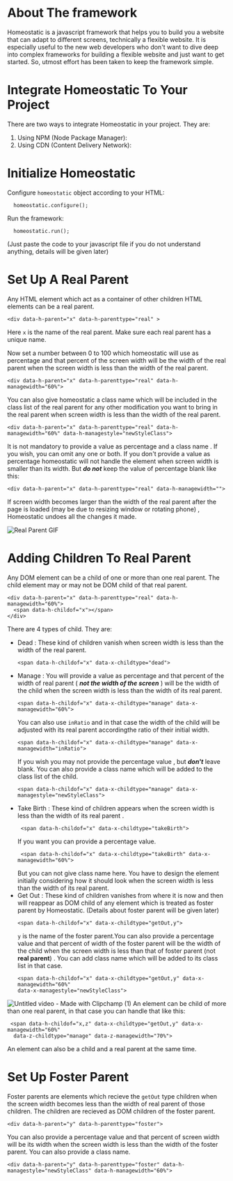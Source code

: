 
# About The framework
Homeostatic is a javascript framework that helps you to build you a website that can adapt to different screens, technically a flexible website. It is especially useful to the new web developers who don't want to dive deep into complex frameworks for building a flexible website and just want to get started. So, utmost effort has been taken to keep the framework simple.

# Integrate Homeostatic To Your Project
There are two ways to integrate Homeostatic in your project. They are:
 1. Using NPM (Node Package Manager):
 2. Using CDN (Content Delivery Network):

# Initialize Homeostatic
Configure `homeostatic` object according to your HTML:

```
  homeostatic.configure();
```
Run the framework:

```
  homeostatic.run();
```
 (Just paste the code to your javascript file if you do not understand anything, details will be given later)

# Set Up A Real Parent
 Any HTML element which act as a container of other children HTML elements can be a real parent. 
 ```
 <div data-h-parent="x" data-h-parenttype="real" >
 ```
Here `x` is the name of the real parent. Make sure each real parent has a unique name.

Now set a number between 0 to 100 which homeostatic will use as percentage and that percent of the screen width will be the width of the real parent when the screen width is less than the width of the real parent. 
```
<div data-h-parent="x" data-h-parenttype="real" data-h-managewidth="60%">
```
You can also give homeostatic a class name which will be included in the class list of the real parent for any other modification you want to bring in the real parent when screen width is less than the width of the real parent.
```
<div data-h-parent="x" data-h-parenttype="real" data-h-managewidth="60%" data-h-managestyle="newStyleClass">
```
It is not mandatory to provide a value as percentage and a class name . If you wish, you can omit any one or both.
If you don't provide a value as percentage homeostatic will not handle the element when screen width is smaller than its width. 
But _**do not**_ keep the value of percentage blank like this:
```
<div data-h-parent="x" data-h-parenttype="real" data-h-managewidth="">
```
If screen width becomes larger than the width of the real parent after the page is loaded (may be due to resizing window or rotating phone) , Homeostatic undoes all the changes it made.

![Real Parent GIF](https://github.com/SaaminRahman/Homeostatic/assets/163336763/2ee8ec6f-b326-4f25-944f-0a1191ba235c)

# Adding Children To Real Parent
Any DOM element can be a child of one or more than one real parent. The child element may or may not be DOM child of that real parent.
```
<div data-h-parent="x" data-h-parenttype="real" data-h-managewidth="60%">
  <span data-h-childof="x"></span>
</div>
```
There are 4 types of child. They are:
- Dead : These kind of children vanish when screen width is less than the width of 
  the real parent.
  ```
  <span data-h-childof="x" data-x-childtype="dead">
  ```
- Manage : You will provide a value as percentage and that percent of the width of 
  real parent ( _**not the width of the screen**_ ) will be the width of the child
  when the screen width is less than the width of its real parent.
  ```
  <span data-h-childof="x" data-x-childtype="manage" data-x-managewidth="60%">
  ```
  You can also use `inRatio` and in that case the width of the child will be
  adjusted with its real parent accordingthe ratio of their initial width.
  ```
  <span data-h-childof="x" data-x-childtype="manage" data-x-managewidth="inRatio">
  ```
  If you wish you may not provide the percentage value , but _**don't**_ leave 
  blank.
  You can also provide a class name which will be added to the class list of the 
  child.
  ```
  <span data-h-childof="x" data-x-childtype="manage" data-x- 
  managestyle="newStyleClass">
  ```
- Take Birth : These kind of children appears when the screen width is less than the 
  width of its real parent .
  ```
   <span data-h-childof="x" data-x-childtype="takeBirth">
  ```
  If you want you can provide a percentage value.
  ```
   <span data-h-childof="x" data-x-childtype="takeBirth" data-x-managewidth="60%">
  ```
  But you can not give class name here. You have to design the element initially 
  considering how it should look when the screen width is less than the width of 
  its real parent.
- Get Out : These kind of children vanishes from where it is now and then will 
  reappear as DOM child of any element which is treated as foster parent by 
  Homeostatic. (Details about foster parent will be given later)
  ```
  <span data-h-childof="x" data-x-childtype="getOut,y">
  ```
  `y` is the name of the foster parent.You can also provide a percentage value and 
  that percent of width of the foster parent will be the width of the child when 
  the screen width is less than that of foster parent (not **real parent**) . You 
  can add class name which will be added to its class list in that case. 
  ```
  <span data-h-childof="x" data-x-childtype="getOut,y" data-x-managewidth="60%" 
  data-x-managestyle="newStyleClass">
  ```
![Untitled video - Made with Clipchamp (1)](https://github.com/SaaminRahman/Homeostatic/assets/163336763/325e891f-8705-4a76-a920-08e59e91a5c6)
An element can be child of more than one real parent, in that case you can handle that like this:
```
 <span data-h-childof="x,z" data-x-childtype="getOut,y" data-x-managewidth="60%" 
  data-z-childtype="manage" data-z-managewidth="70%">
```
An element can also be a child and a real parent at the same time.
# Set Up Foster Parent 
Foster parents are elements which recieve the `getOut` type children when the screen width becomes less than the width of real parent of those children. The children are recieved as DOM children of the foster parent.
```
<div data-h-parent="y" data-h-parenttype="foster">
```
You can also provide a percentage value and that percent of screen width will be its width when the screen width is less than the width of the foster parent. You can also provide a class name.
```
<div data-h-parent="y" data-h-parenttype="foster" data-h-managestyle="newStyleClass" data-h-managewidth="60%">
```

  
  
    
